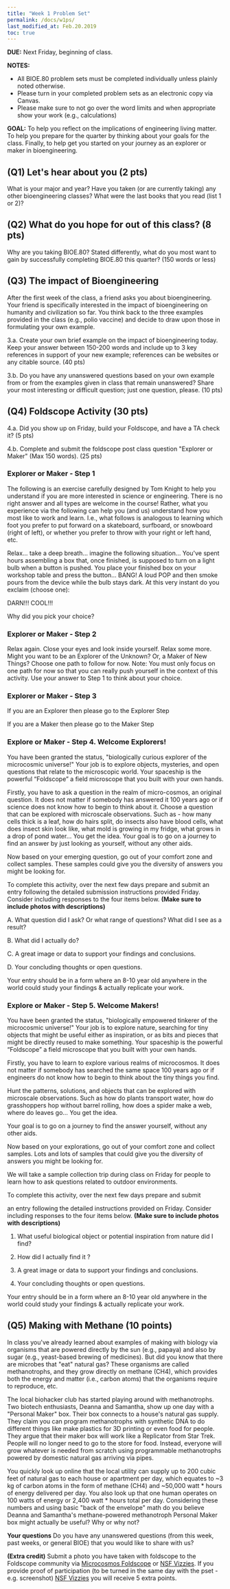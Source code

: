 ```yaml
---
title: "Week 1 Problem Set"
permalink: /docs/w1ps/
last_modified_at: Feb.20.2019
toc: true
---
```


**DUE:** Next Friday, beginning of class.

**NOTES:** 
  - All BIOE.80 problem sets must be completed individually unless plainly noted otherwise.
  - Please turn in your completed problem sets as an electronic copy via Canvas. 
  - Please make sure to not go over the word limits and when appropriate show your work (e.g., calculations)
  

**GOAL:** To help you reflect on the implications of engineering living matter.  To help you prepare for the quarter by thinking about your goals for the class. Finally, to help get you started on your journey as an explorer or maker in bioengineering.

## (Q1) Let's hear about you (2 pts)

What is your major and year? Have you taken (or are currently taking) any other bioengineering classes? What were the last books that you read (list 1 or 2)? 

## (Q2) What do you hope for out of this class? (8 pts)

Why are you taking BIOE.80? Stated differently, what do you most want to gain by successfully completing BIOE.80 this quarter? (150 words or less) 

## (Q3) The impact of Bioengineering

After the first week of the class, a friend asks you about bioengineering. Your friend is specifically interested in the impact of bioengineering on humanity and civilization so far. You think back to the three examples provided in the class (e.g., polio vaccine) and decide to draw upon those in formulating your own example. 

3.a. Create your own brief example on the impact of bioengineering today. Keep your answer between 150-200 words and include up to 3 key references in support of your new example; references can be websites or any citable source. (40 pts)

3.b. Do you have any unanswered questions based on your own example from or from the examples given in class that remain unanswered? Share your most interesting or difficult question; just one question, please. (10 pts)

## (Q4) Foldscope Activity (30 pts)

4.a. Did you show up on Friday, build your Foldscope, and have a TA check it? (5 pts)

4.b. Complete and submit the foldscope post class question "Explorer or Maker" (Max 150 words). (25 pts)

### Explorer or Maker - Step 1

The following is an exercise carefully designed by Tom Knight to help you understand if you are more interested in science or engineering.  There is no right answer and all types are welcome in the course!  Rather, what you experience via the following can help you (and us) understand how you most like to work and learn.  I.e., what follows is analogous to learning which foot you prefer to put forward on a skateboard, surfboard, or snowboard (right of left), or whether you prefer to throw with your right or left hand, etc.

Relax… take a deep breath… imagine the following situation… You've spent hours assembling a box that, once finished, is supposed to turn on a light bulb when a button is pushed. You place your finished box on your workshop table and press the button... BANG!  A loud POP and then smoke pours from the device while the bulb stays dark. At this very instant do you exclaim (choose one):

DARN!!! 		COOL!!!

Why did you pick your choice? 

### Explorer or Maker - Step 2

Relax again. Close your eyes and look inside yourself. Relax some more. Might you want to be an Explorer of the Unknown?  Or, a Maker of New Things? Choose one path to follow for now. Note: You must only focus on one path for now so that you can really push yourself in the context of this activity. Use your answer to Step 1 to think about your choice. 

### Explorer or Maker - Step 3

If you are an Explorer then please go to the Explorer Step

If you are a Maker then please go to the Maker Step

### Explore or Maker - Step 4.  Welcome Explorers!

You have been granted the status, "biologically curious explorer of the microcosmic universe!" Your job is to explore objects, mysteries, and open questions that relate to the microscopic world. Your spaceship is the powerful “Foldscope” a field microscope that  you built with your own hands.

Firstly, you have to ask a question in the realm of micro-cosmos, an original question. It does not matter if somebody has answered it 100 years ago or if science does not know how to begin to think about it. Choose a question that can be explored with microscale observations. Such as - how many cells thick is a leaf, how do hairs split, do insects also have blood cells, what does insect skin look like, what mold is growing in my fridge, what grows in a drop of pond water... You get the idea. Your goal is to go on a journey to find an answer by just looking as yourself, without any other aids.

Now based on your emerging  question, go out of your comfort zone and collect samples. These samples could give you the diversity of answers you might be looking for. 

To complete this activity, over the next few days prepare and submit an entry  following the detailed submission instructions provided Friday. Consider including responses to the four items below. **(Make sure to include photos with descriptions)**

A. What question did I ask? Or what range of questions? What did I see as a result?

B. What did I actually do?

C. A great image or data to support your findings and conclusions.

D. Your concluding thoughts or open questions.

Your entry should be in a form where an 8-10 year old anywhere in the world could study your findings & actually replicate your work.

### Explore or Maker - Step 5. Welcome Makers!

You have been granted the status, "biologically empowered tinkerer of the microcosmic universe!" Your job is to explore nature, searching for tiny objects that might be useful either as inspiration, or as bits and pieces that might be directly reused to make something. Your spaceship is the powerful “Foldscope” a field microscope that you built with your own hands.

Firstly, you have to learn to explore various realms of microcosmos. It does not matter if somebody has searched the same space 100 years ago or if engineers do not know how to begin to think about the tiny things you find.

Hunt the patterns, solutions, and objects that can be explored with microscale observations. Such as how do plants transport water, how do grasshoppers hop without barrel rolling, how does a spider make a web, where do leaves go… You get the idea.

Your goal is to go on a journey to find the answer yourself, without any other aids.

Now based on your explorations, go out of your comfort zone and collect samples. Lots and lots of samples that could give you the diversity of answers you might be looking for.

We will take a sample collection trip during class on Friday for people to learn how to ask questions related to outdoor environments.

To complete this activity, over the next few days prepare and submit

an entry following the detailed instructions provided on Friday.  Consider including responses to the four items below. **(Make sure to include photos with descriptions)**

1. What useful biological object or potential inspiration from nature did I find?

2. How did I actually find it ?

3. A great image or data to support your findings and conclusions.

4. Your concluding thoughts or open questions.

Your entry should be in a form where an 8-10 year old anywhere in the world could study your findings & actually replicate your work.

## (Q5) Making with Methane (10 points)

In class you've already learned about examples of making with biology via organisms that are powered directly by the sun (e.g., papaya) and also by sugar (e.g., yeast-based brewing of medicines).  But did you know that there are microbes that "eat" natural gas?  These organisms are called methanotrophs, and they grow directly on methane (CH4), which provides both the energy and matter (i.e., carbon atoms) that the organisms require to reproduce, etc.

The local biohacker club has started playing around with methanotrophs.  Two biotech enthusiasts, Deanna and Samantha, show up one day with a "Personal Maker" box. Their box connects to a house's natural gas supply. They claim you can program methanotrophs with synthetic DNA to do different things like make plastics for 3D printing or even food for people. They argue that their maker box will work like a Replicator from Star Trek. People will no longer need to go to the store for food.  Instead, everyone will grow whatever is needed from scratch using programmable methanotrophs powered by domestic natural gas arriving via pipes. 

You quickly look up online that the local utility can supply up to 200 cubic feet of natural gas to each house or apartment per day, which equates to ~3 kg of carbon atoms in the form of methane (CH4) and ~50,000 watt \* hours of energy delivered per day. You also look up that one human operates on 100 watts of energy or 2,400 watt \* hours total per day. Considering these numbers and using basic "back of the envelope" math do you believe Deanna and Samantha's methane-powered methanotroph Personal Maker box might actually be useful? Why or why not?

**Your questions** Do you have any unanswered questions (from this week, past weeks, or general BIOE) that you would like to share with us?

**(Extra credit)** Submit a photo you have taken with foldscope to the Foldscope community via [Microcosmos Foldscope](http://microcosmos.foldscope.com/) or [NSF Vizzies](https://www.nsf.gov/news/special_reports/scivis/index.jsp). If you provide proof of participation (to be turned in the same day with the pset - e.g. screenshot) [NSF Vizzies](https://www.nsf.gov/news/special_reports/scivis/index.jsp) you will receive 5 extra points. 


